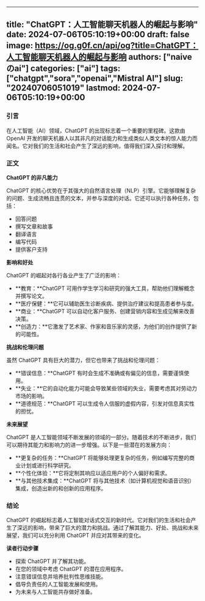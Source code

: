 
---
title: "ChatGPT：人工智能聊天机器人的崛起与影响"
date: 2024-07-06T05:10:19+00:00
draft: false
image: https://og.g0f.cn/api/og?title=ChatGPT：人工智能聊天机器人的崛起与影响
authors: ["naiveのai"]
categories: ["ai"]
tags: ["chatgpt","sora","openai","Mistral AI"]
slug: "20240706051019"
lastmod: 2024-07-06T05:10:19+00:00
---
### 引言

在人工智能（AI）领域，ChatGPT 的出现标志着一个重要的里程碑。这款由 OpenAI 开发的聊天机器人以其非凡的对话能力和生成类似人类文本的惊人能力而闻名。它对我们的生活和社会产生了深远的影响，值得我们深入探讨和理解。

### 正文

**ChatGPT 的非凡能力**

ChatGPT 的核心优势在于其强大的自然语言处理（NLP）引擎。它能够理解复杂的问题、生成流畅且连贯的文本，并参与深度的对话。它还可以执行各种任务，包括：

- 回答问题
- 撰写文章和故事
- 翻译语言
- 编写代码
- 提供客户支持

**影响和好处**

ChatGPT 的崛起对各行各业产生了广泛的影响：

- **教育：**ChatGPT 可用作学生学习和研究的强大工具，帮助他们理解概念并撰写论文。
- **医疗保健：**它可以辅助医生诊断疾病、提供治疗建议和提高患者参与度。
- **商业：**ChatGPT 可以自动化客户服务、创建营销内容和生成见解来改善决策。
- **创造力：**它激发了艺术家、作家和音乐家的灵感，为他们的创作提供了新的可能性。

**挑战和伦理问题**

虽然 ChatGPT 具有巨大的潜力，但它也带来了挑战和伦理问题：

- **错误信息：**ChatGPT 有时会生成不准确或有偏见的信息，需要谨慎使用。
- **失业：**它的自动化能力可能会导致某些领域的失业，需要考虑其对劳动力市场的影响。
- **道德规范：**ChatGPT 可以生成令人信服的虚假内容，引发对信息真实性的担忧。

**未来展望**

ChatGPT 是人工智能领域不断发展的领域的一部分。随着技术的不断进步，我们可以期待其能力和影响力的进一步增强。以下是一些潜在的发展方向：

- **更复杂的任务：**ChatGPT 将能够处理更复杂的任务，例如编写完整的商业计划或进行科学研究。
- **个性化体验：**它将定制其响应以适应用户的个人偏好和需求。
- **与其他技术集成：**ChatGPT 将与其他技术（如计算机视觉和语音识别）集成，创造出新的和创新的应用程序。

### 结论

ChatGPT 的崛起标志着人工智能对话式交互的新时代。它对我们的生活和社会产生了深远的影响，带来了巨大的潜力和挑战。通过了解其能力、好处、挑战和未来展望，我们可以充分利用 ChatGPT 并应对其带来的变化。

**读者行动步骤**

* 探索 ChatGPT 并了解其功能。
* 在您的领域中考虑 ChatGPT 的潜在应用程序。
* 注意错误信息并培养批判性思维技能。
* 倡导负责任的人工智能发展和使用。
* 为未来与人工智能共存做好准备。